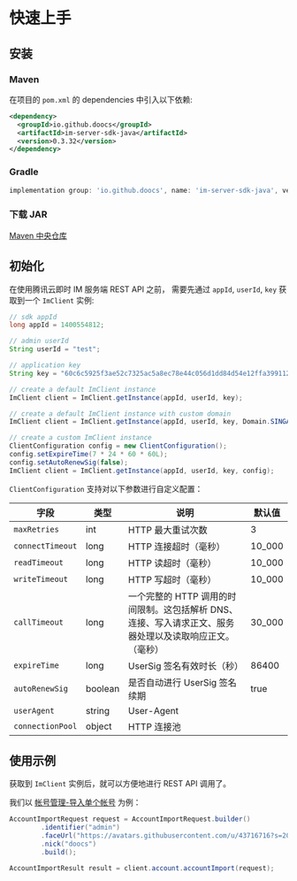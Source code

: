 # 快速上手

## 安装

### Maven

在项目的 `pom.xml` 的 dependencies 中引入以下依赖:

```xml
<dependency>
  <groupId>io.github.doocs</groupId>
  <artifactId>im-server-sdk-java</artifactId>
  <version>0.3.32</version>
</dependency>
```

### Gradle

```gradle
implementation group: 'io.github.doocs', name: 'im-server-sdk-java', version: '0.3.32'
```

### 下载 JAR

[Maven 中央仓库](https://repo1.maven.org/maven2/io/github/doocs/im-server-sdk-java/)

## 初始化

在使用腾讯云即时 IM 服务端 REST API 之前， 需要先通过 `appId`, `userId`, `key` 获取到一个 `ImClient` 实例:

```java
// sdk appId
long appId = 1400554812;

// admin userId
String userId = "test";

// application key
String key = "60c6c5925f3ae52c7325ac5a8ec78e44c056d1dd84d54e12ffa39911267a2a70";

// create a default ImClient instance
ImClient client = ImClient.getInstance(appId, userId, key);

// create a default ImClient instance with custom domain
ImClient client = ImClient.getInstance(appId, userId, key, Domain.SINGAPORE);

// create a custom ImClient instance
ClientConfiguration config = new ClientConfiguration();
config.setExpireTime(7 * 24 * 60 * 60L);
config.setAutoRenewSig(false);
ImClient client = ImClient.getInstance(appId, userId, key, config);
```

`ClientConfiguration` 支持对以下参数进行自定义配置：

| 字段             | 类型    | 说明                                                                                                     | 默认值 |
| ---------------- | ------- | -------------------------------------------------------------------------------------------------------- | ------ |
| `maxRetries`     | int     | HTTP 最大重试次数                                                                                        | 3      |
| `connectTimeout` | long    | HTTP 连接超时（毫秒）                                                                                    | 10_000 |
| `readTimeout`    | long    | HTTP 读超时（毫秒）                                                                                      | 10_000 |
| `writeTimeout`   | long    | HTTP 写超时（毫秒）                                                                                      | 10_000 |
| `callTimeout`    | long    | 一个完整的 HTTP 调用的时间限制。这包括解析 DNS、连接、写入请求正文、服务器处理以及读取响应正文。（毫秒） | 30_000 |
| `expireTime`     | long    | UserSig 签名有效时长（秒）                                                                               | 86400  |
| `autoRenewSig`   | boolean | 是否自动进行 UserSig 签名续期                                                                            | true   |
| `userAgent`      | string  | User-Agent                                                                                               |        |
| `connectionPool` | object  | HTTP 连接池                                                                                              |        |

## 使用示例

获取到 `ImClient` 实例后，就可以方便地进行 REST API 调用了。

我们以 [帐号管理-导入单个帐号](./account.md#导入单个帐号) 为例：

```java
AccountImportRequest request = AccountImportRequest.builder()
        .identifier("admin")
        .faceUrl("https://avatars.githubusercontent.com/u/43716716?s=200&v=4")
        .nick("doocs")
        .build();

AccountImportResult result = client.account.accountImport(request);
```
